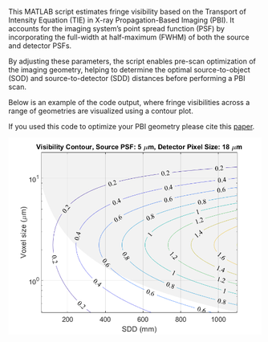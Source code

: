 This MATLAB script estimates fringe visibility based on the Transport of Intensity Equation (TIE) in X-ray Propagation-Based Imaging (PBI). It accounts for the imaging system’s point spread function (PSF) by incorporating the full-width at half-maximum (FWHM) of both the source and detector PSFs.

By adjusting these parameters, the script enables pre-scan optimization of the imaging geometry, helping to determine the optimal source-to-object (SOD) and source-to-detector (SDD) distances before performing a PBI scan.

Below is an example of the code output, where fringe visibilities across a range of geometries are visualized using a contour plot.

If you used this code to optimize your PBI geometry please cite this [paper](https://ieeexplore.ieee.org/abstract/document/10542137).


![Fringe visibility](images/fringe_visibility.png)

